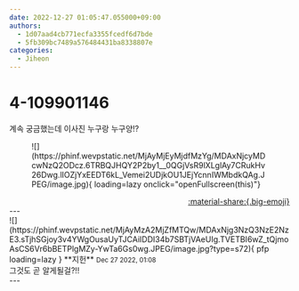 ```yaml
---
date: 2022-12-27 01:05:47.055000+09:00
authors:
  - 1d07aad4cb771ecfa3355fcedf6d7bde
  - 5fb309bc7489a576484431ba8338807e
categories:
  - Jiheon
---
```


# 4-109901146

<div class="post-container" markdown="1">
<div class="content-container md-sidebar__scrollwrap" markdown="1">

계속 궁금했는데 이사진 누구랑 누구양!?
<figure markdown="1">
![](https://phinf.wevpstatic.net/MjAyMjEyMjdfMzYg/MDAxNjcyMDcwNzQ2ODcz.6TRBQJHQY2P2by1__0QGjVsR9lXLglAy7CRukHv26Dwg.lIOZjYxEEDT6kL_Vemei2UDjkOU1JEjYcnnIWMbdkQAg.JPEG/image.jpg){ loading=lazy onclick="openFullscreen(this)"}
</figure>


</div>
</div>

<div style="text-align: right;" markdown="1">
<a href="https://weverse.io/fromis9/fanpost/4-109901146" style="text-align: right;">:material-share:{.big-emoji}</a>
</div>
---

<div class="comments-container md-sidebar__scrollwrap" markdown="1">
<div class="comment" markdown="1">
<div class='id-container' markdown="1">
![](https://phinf.wevpstatic.net/MjAyMzA2MjZfMTQw/MDAxNjg3NzQ3NzE2NzE3.sTjhSGjoy3v4YWgOusaUyTJCAiIDDI34b7SBTjVAeUIg.TVETBI6wZ_tQjmoAsCS6Vr6bBETPlgMZy-YwTa6Gs0wg.JPEG/image.jpg?type=s72){ pfp loading=lazy }
**<span class="artist">지헌</span>** <small>Dec 27 2022, 01:08</small><br>
</div>
<div class='comment-body' markdown="1">
그것도 곧 알게될걸?!!
</div>
</div>
</div>
---
